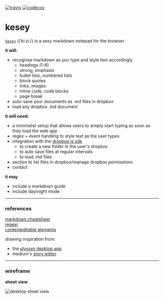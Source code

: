 [![travis](https://travis-ci.org/tomhuhges/kesey.svg?branch=master "Travis badge")](https://travis-ci.org/tomhuhges/kesey)
[![codecov](https://codecov.io/gh/tomhuhges/kesey/branch/master/graph/badge.svg "Codecov badge")](https://codecov.io/gh/tomhuhges/kesey)


# kesey

[`kesey`](http://kesey.co/) (/ˈkiːziː/) is a sexy markdown notepad for the browser  

**it will:**  
- recognise markdown as you type and style text accordingly
	- headings (1-6)
	- strong, emphasis
	- bullet lists, numbered lists
	- block quotes
	- links, images
	- inline code, code blocks
	- page break
- auto-save your documents as .md files in dropbox
- load any dropbox .md document  

**it will need:**  
- a minimalist setup that allows users to simply start typing as soon as they load the web app
- regex + event handling to style text as the user types
- integration with the [dropbox js sdk][1]
	- to create a new folder in the user's dropbox
	- to auto save files at regular intervals
	- to load .md files
- section to list files in dropbox/manage dropbox permissions
- contact

**it may**
- include a markdown guide
- include day/night mode

----

### references

[markdown cheatsheet][2]  
[regexr][3]  
[contenteditable elements][4]  

drawing inspiration from:  
- the [ulysses desktop app][5]
- medium's [story editor][6]

----

### wireframe

**sheet view**  

![][image-1]


[1]:	https://github.com/dropbox/dropbox-sdk-js
[2]:	https://github.com/adam-p/markdown-here/wiki/Markdown-Cheatsheet
[3]:	http://regexr.com/
[4]:	https://developer.mozilla.org/en-US/docs/Web/Guide/HTML/Editable_content
[5]:	http://www.ulyssesapp.com/
[6]:	https://medium.com/new-story

[image-1]:	https://github.com/tomhuhges/kesey/blob/master/public/desktop.png "desktop sheet view"
